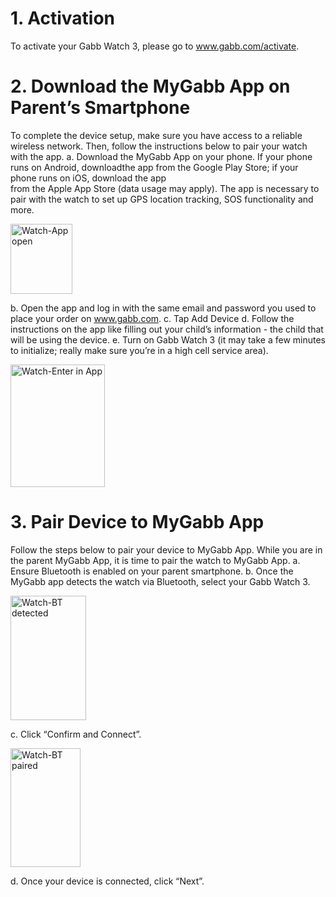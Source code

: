 # 1. Activation
To activate your Gabb Watch 3, please go to www.gabb.com/activate.
# 2. Download the MyGabb App on Parent’s Smartphone 
To complete the device setup, make sure you have access to a reliable wireless network. 
Then, follow the instructions below to pair your watch with the app.
a. Download the MyGabb App on your phone. If your phone runs on Android, downloadthe app from the Google Play Store; if your phone runs on iOS, download the app        
from the Apple App Store (data usage may apply). The app is necessary to pair with the watch to set up GPS location tracking, SOS functionality and more.

<img width="99" height="112" alt="Watch-App open" src="https://github.com/user-attachments/assets/363cb7b1-2fdc-4e3d-aa1f-3414caf26448" />

b. Open the app and log in with the same email and password you used to place your order on www.gabb.com.
c. Tap Add Device
d. Follow the instructions on the app like filling out your child’s information - the child that will be using the device.
e. Turn on Gabb Watch 3 (it may take a few minutes to initialize; really make sure you’re in a high cell service area).

<img width="151" height="196" alt="Watch-Enter in App" src="https://github.com/user-attachments/assets/fa6e4ab0-e8e3-42ea-b371-65f13081fa97" />

# 3. Pair Device to MyGabb App
Follow the steps below to pair your device to MyGabb App.
While you are in the parent MyGabb App, it is time to pair the watch to MyGabb App.
a. Ensure Bluetooth is enabled on your parent smartphone.
b. Once the MyGabb app detects the watch via Bluetooth, select your Gabb Watch 3.

<img width="121" height="199" alt="Watch-BT detected" src="https://github.com/user-attachments/assets/394bbdaf-7715-4b4a-bc71-242db888f0f1" />

c. Click “Confirm and Connect”.

<img width="112" height="190" alt="Watch-BT paired" src="https://github.com/user-attachments/assets/0e4dd3e7-6d94-4adf-89eb-dcfb4657d0e5" />

d. Once your device is connected, click “Next”.

